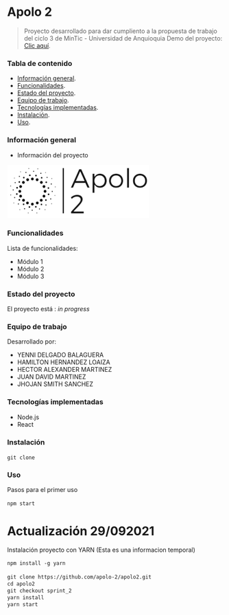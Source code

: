 # Apolo 2
> Proyecto desarrollado para dar cumpliento a la propuesta de trabajo del ciclo 3 de MinTic - Universidad de Anquioquia
> Demo del proyecto:  [Clic aquí](https://www.figma.com/file/eQpbHYfsfTrXeVpBFhk8O3/apolo2_template?node-id=0%3A1). <!-- Enlace a proyecto -->

### Tabla de contenido
* [Información general](#informacion-general).
* [Funcionalidades](#funcionalidades).
* [Estado del proyecto](#estado-del-proyecto).
* [Equipo de trabajo](#equipo-de-trabajo).
* [Tecnologías implementadas](#tecnologias-implementadas).
* [Instalación](#instalacion).
* [Uso](#uso).


### Información general
- Información del proyecto

![Example screenshot](./apolo_logo.png)

### Funcionalidades
Lista de funcionalidades:
- Módulo 1
- Módulo 2
- Módulo 3

### Estado del proyecto
El proyecto está : _in progress_ <!-- / _complete_ /-->

### Equipo de trabajo
Desarrollado por:
- YENNI DELGADO BALAGUERA
- HAMILTON HERNANDEZ LOAIZA
- HECTOR ALEXANDER MARTINEZ
- JUAN DAVID MARTINEZ
- JHOJAN SMITH SANCHEZ

### Tecnologías implementadas
- Node.js
- React

### Instalación
`git clone`

### Uso
Pasos para el primer uso

`npm start`


# Actualización 29/092021  
Instalación proyecto con YARN  (Esta es una informacion temporal)

    npm install -g yarn  

    git clone https://github.com/apolo-2/apolo2.git  
    cd apolo2
    git checkout sprint_2
    yarn install
    yarn start
